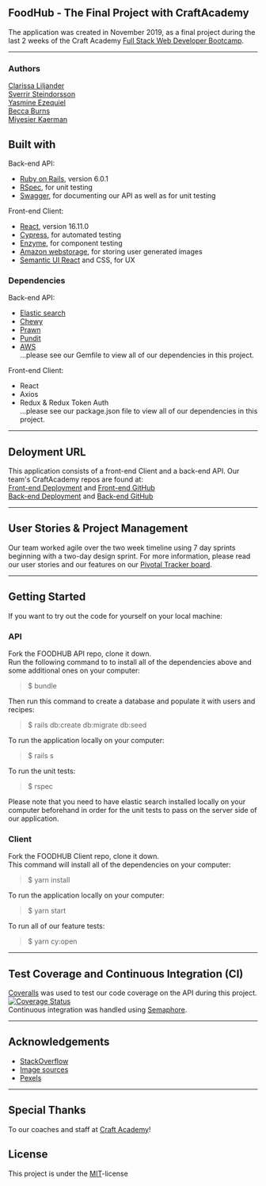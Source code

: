 ## FoodHub - The Final Project with CraftAcademy

The application was created in November 2019, as a final project during the last 2 weeks of the Craft Academy [Full Stack Web Developer Bootcamp](https://craftacademy.se/english/). 

---
### Authors
[Clarissa Liljander](https://github.com/clalil)  
[Sverrir Steindorsson](https://github.com/shsteindorsson)  
[Yasmine Ezequiel](https://github.com/yasmineezequiel)  
[Becca Burns]()  
[Miyesier Kaerman]()  

## Built with  
Back-end API:
- [Ruby on Rails](https://rubyonrails.org/), version 6.0.1  
- [RSpec](https://rspec.info/), for unit testing  
- [Swagger](https://swagger.io/), for documenting our API as well as for unit testing  

Front-end Client:
- [React](https://rspec.info/), version 16.11.0
- [Cypress](https://www.cypress.io/), for automated testing
- [Enzyme](https://airbnb.io/enzyme/), for component testing
- [Amazon webstorage](https://aws.amazon.com/), for storing user generated images 
- [Semantic UI React](https://react.semantic-ui.com/) and CSS, for UX 

### Dependencies  
Back-end API:
* [Elastic search](https://github.com/elastic/elasticsearch-ruby/tree/master/elasticsearch-extensions)
* [Chewy](https://github.com/toptal/chewy)
* [Prawn](https://github.com/prawnpdf/prawn)
* [Pundit](https://github.com/varvet/pundit)
* [AWS](https://rubygems.org/gems/aws-sdk-s3/versions/1.0.0.rc2)  
...please see our Gemfile to view all of our dependencies in this project. 

Front-end Client:
* React
* Axios
* Redux & Redux Token Auth  
...please see our package.json file to view all of our dependencies in this project.  

---
## Deloyment URL
This application consists of a front-end Client and a back-end API. Our team's CraftAcademy repos are found at:  
[Front-end Deployment](https://foodhub.recipes/) and [Front-end GitHub](https://github.com/CraftAcademy/foodhub-client)  
[Back-end Deployment](https://.herokuapp.com/) and [Back-end GitHub](https://github.com/CraftAcademy/foodhub-api)

---
## User Stories & Project Management
Our team worked agile over the two week timeline using 7 day sprints beginning with a two-day design sprint. For more information, please read our user stories and our features on our [Pivotal Tracker board](https://www.pivotaltracker.com/n/projects/2417177). 

---
## Getting Started
If you want to try out the code for yourself on your local machine:  
### API
Fork the FOODHUB API repo, clone it down.  
Run the following command to to install all of the dependencies above and some additional ones on your computer:
>$ bundle   

Then run this command to create a database and populate it with users and recipes:  
>$ rails db:create db:migrate db:seed
  
To run the application locally on your computer:
>$ rails s  

To run the unit tests:
>$ rspec

Please note that you need to have elastic search installed locally on your computer beforehand in order for the unit tests to pass on the server side of our application. 

### Client
Fork the FOODHUB Client repo, clone it down.  
This command will install all of the dependencies on your computer: 
>$ yarn install

To run the application locally on your computer:
>$ yarn start

To run all of our feature tests:
>$ yarn cy:open

---
## Test Coverage and Continuous Integration (CI)
[Coveralls](https://coveralls.io/) was used to test our code coverage on the API during this project. [![Coverage Status](https://coveralls.io/repos/github/CraftAcademy/foodhub-api/badge.svg?branch=development)](https://coveralls.io/github/CraftAcademy/foodhub-api?branch=development)  
Continuous integration was handled using [Semaphore](https://semaphoreci.com/).  

---
## Acknowledgements
- [StackOverflow](https://stackoverflow.com/)
- [Image sources](https://stock.adobe.com/)
- [Pexels](https://www.pexels.com/)

---
## Special Thanks
To our coaches and staff at [Craft Academy](https://craftacademy.se/)!

## License
This project is under the [MIT](https://opensource.org/licenses/MIT)-license